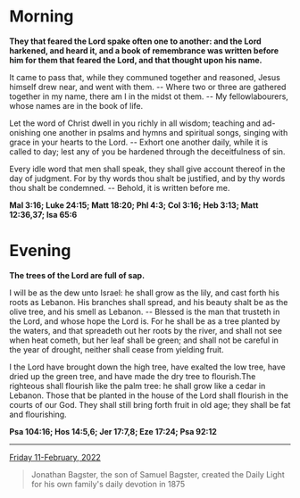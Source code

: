 # Morning

**They that feared the Lord spake often one to another: and the Lord harkened, and heard it, and a book of remembrance was written before him for them that feared the Lord, and that thought upon his name.**
 
It came to pass that, while they communed together and reasoned, Jesus himself drew near, and went with them. -- Where two or three are gathered together in my name, there am I in the midst ot them. -- My fellowlabourers, whose names are in the book of life.
 
Let the word of Christ dwell in you richly in all wisdom; teaching and ad-onishing one another in psalms and hymns and spiritual songs, singing with grace in your hearts to the Lord. -- Exhort one another daily, while it is called to day; lest any of you be hardened through the deceitfulness of sin.
 
Every idle word that men shall speak, they shall give account thereof in the day of judgment. For by thy words thou shalt be justified, and by thy words thou shalt be condemned. -- Behold, it is written before me.  

**Mal 3:16; Luke 24:15; Matt 18:20; Phl 4:3; Col 3:16; Heb 3:13; Matt 12:36,37; Isa 65:6**

# Evening

**The trees of the Lord are full of sap.**
 
I will be as the dew unto Israel: he shall grow as the lily, and cast forth his roots as Lebanon. His branches shall spread, and his beauty shalt be as the olive tree, and his smell as Lebanon. -- Blessed is the man that trusteth in the Lord, and whose hope the Lord is. For he shall be as a tree planted by the waters, and that spreadeth out her roots by the river, and shall not see when heat cometh, but her leaf shall be green; and shall not be careful in the year of drought, neither shall cease from yielding fruit.
 
I the Lord have brought down the high tree, have exalted the low tree, have dried up the green tree, and have made the dry tree to flourish.The righteous shall flourish like the palm tree: he shall grow like a cedar in Lebanon. Those that be planted in the house of the Lord shall flourish in the courts of our God. They shall still bring forth fruit in old age; they shall be fat and flourishing.  

**Psa 104:16; Hos 14:5,6; Jer 17:7,8; Eze 17:24; Psa 92:12**

---

[Friday 11-February, 2022](https://t.me/s/daily_light)

> Jonathan Bagster, the son of Samuel Bagster, created the Daily Light for his own family's daily devotion in 1875

